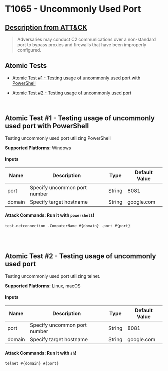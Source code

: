 # T1065 - Uncommonly Used Port
## [Description from ATT&CK](https://attack.mitre.org/wiki/Technique/T1065)
<blockquote>Adversaries may conduct C2 communications over a non-standard port to bypass proxies and firewalls that have been improperly configured.</blockquote>

## Atomic Tests

- [Atomic Test #1 - Testing usage of uncommonly used port with PowerShell](#atomic-test-1---testing-usage-of-uncommonly-used-port-with-powershell)

- [Atomic Test #2 - Testing usage of uncommonly used port](#atomic-test-2---testing-usage-of-uncommonly-used-port)


<br/>

## Atomic Test #1 - Testing usage of uncommonly used port with PowerShell
Testing uncommonly used port utilizing PowerShell

**Supported Platforms:** Windows


#### Inputs
| Name | Description | Type | Default Value | 
|------|-------------|------|---------------|
| port | Specify uncommon port number | String | 8081|
| domain | Specify target hostname | String | google.com|


#### Attack Commands: Run it with `powershell`! 
```
test-netconnection -ComputerName #{domain} -port #{port}
```






<br/>
<br/>

## Atomic Test #2 - Testing usage of uncommonly used port
Testing uncommonly used port utilizing telnet.

**Supported Platforms:** Linux, macOS


#### Inputs
| Name | Description | Type | Default Value | 
|------|-------------|------|---------------|
| port | Specify uncommon port number | String | 8081|
| domain | Specify target hostname | String | google.com|


#### Attack Commands: Run it with `sh`! 
```
telnet #{domain} #{port}
```






<br/>
